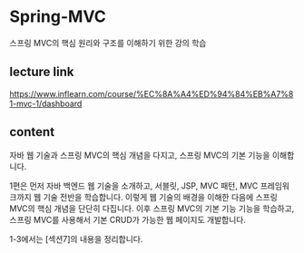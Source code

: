 # Spring-MVC
스프링 MVC의 핵심 원리와 구조를 이해하기 위한 강의 학습
## lecture link
https://www.inflearn.com/course/%EC%8A%A4%ED%94%84%EB%A7%81-mvc-1/dashboard
## content
자바 웹 기술과 스프링 MVC의 핵심 개념을 다지고, 스프링 MVC의 기본 기능을 이해합니다.

1편은 먼저 자바 백엔드 웹 기술을 소개하고, 서블릿, JSP, MVC 패턴, MVC 프레임워크까지 웹 기술 전반을 학습합니다.
이렇게 웹 기술의 배경을 이해한 다음에 스프링 MVC의 핵심 개념을 단단히 다집니다. 
이후 스프링 MVC의 기본 기능 기능을 학습하고, 스프링 MVC를 사용해서 기본 CRUD가 가능한 웹 페이지도 개발합니다.

1-3에서는 [섹션7]의 내용을 정리합니다.
